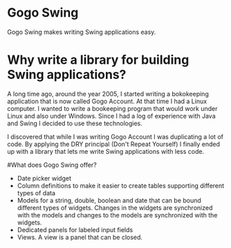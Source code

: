 # Gogo Swing
Gogo Swing makes writing Swing applications easy.

# Why write a library for building Swing applications?
A long time ago, around the year 2005, I started writing a bokokeeping application that is now called Gogo Account. At that time I had a Linux computer. I wanted to write a bookeeping program that would work under Linux and also under Windows. Since I had a log of experience with Java and Swing I decided to use these technologies.

I discovered that while I was writing Gogo Account I was duplicating a lot of code. By applying the DRY principal (Don't Repeat Yourself) I finally ended up with a library that lets me write Swing applications with less code.

#What does Gogo Swing offer?
- Date picker widget
- Column definitions to make it easier to create tables supporting different types of data
- Models for a string, double, boolean and date that can be bound different types of widgets. Changes in the widgets are synchronized with the models and changes to the models are synchronized with the widgets.
- Dedicated panels for labeled input fields
- Views. A view is a panel that can be closed.
